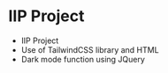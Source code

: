 # IIP Project

- IIP Project
- Use of TailwindCSS library and HTML
- Dark mode function using JQuery
